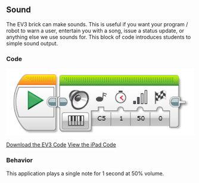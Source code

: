 ## Sound
The EV3 brick can make sounds. This is useful if you want your program / robot to warn a user, entertain you with a song, issue a status update, or anything else we use sounds for. This block of code introduces students to simple sound output.

### Code

<img src="https://github.com/DaveKT/ToT-Robotics-EV3/raw/master/docs/ev3/Sound.png" alt="Image of Program Code" />

[Download the EV3 Code](docs/ev3/Sound.ev3)
[View the iPad Code](docs/ev3ipad/iPadSound.jpeg)

### Behavior
This application plays a single note for 1 second at 50% volume.

